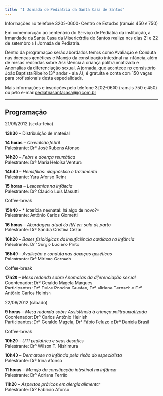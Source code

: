 ```yaml
---
title: "I Jornada de Pediatria da Santa Casa de Santos"
---
```


Informações no telefone 3202-0600- Centro de Estudos (ramais 450 e 750)

Em comemoração ao centenário do Serviço de Pediatria da instituição, a Irmandade da Santa Casa da Misericórdia de Santos realiza nos dias 21 e 22 de setembro a I Jornada de Pediatria.

Dentro da programação serão abordados temas como Avaliação e Conduta nas doenças genéticas e Manejo da constipação intestinal na infância, além de mesas redondas sobre Assistência à criança politraumatizada e Anomalias da diferenciação sexual. A jornada, que acontece no consistório João Baptista Ribeiro (3º andar - ala A), é gratuita e conta com 150 vagas para profissionais desta especialidade.

Mais informações e inscrições pelo telefone 3202-0600 (ramais 750 e 450) ou pelo e-mail <a href="mailto:pediatriasantacasa@ig.com.br">pediatriasantacasa@ig.com.br</a>

---

## Programação

<p class="hero dark">21/09/2012 (sexta-feira)</p>

**13h30** – Distribuição de material

**14 horas** – *Convulsão febril*
<br>Palestrante: Drº José Rubens Afonso

**14h20** – *Febre e doença reumática*
<br>Palestrante: Drª Maria Heloísa Ventura

**14h40** – *Hemofilias: diagnóstico e tratamento*
<br>Palestrante: Yara Afonso Reina

**15 horas** – *Leucemias na infância*
<br>Palestrante: Drº Claúdio Luís Masutti

<p class="hero grey-light">Coffee-break</p>

**15h40** – * Icterícia neonatal: há algo de novo?*
<br>Palestrante: Antônio Carlos Giometti

**16 horas** – *Abordagem atual do RN em sala de parto*
<br>Palestrante: Drª Sandra Cristina Cezar

**16h20** – *Bases fisiológicas da insuficiência cardíaca na infância*
<br>Palestrante: Drº Sérgio Luciano Pinto

**16h40** – *Avaliação e conduta nas doenças genéticas*
<br>Palestrante: Drª Mirlene Cernach

<p class="hero grey-light">Coffee-break</p>

**17h20** – *Mesa redonda sobre Anomalias da diferenciação sexual*
<br>Coordenador: Drº Geraldo Magela Marques
<br>Participantes: Drª Dulce Rondina Guedes, Drª Mirlene Cernach e Drº Antônio Carlos Heinish

<p class="hero dark">22/09/2012 (sábado)</p>

**9 horas** – *Mesa redonda sobre Assistência à criança politraumatizada*
<br>Coordenador: Drº Carlos Antônio Heinish
<br>Participantes: Drº Geraldo Magela, Drº Fábio Peluzo e Drª Daniela Brasil

<p class="hero grey-light">Coffee-break</p>

**10h20** – *UTI pediátrica e seus desafios*
<br>Palestrante: Drº Wilson T. Nishimura

**10h40** – *Dermatose na infância pela visão do especialista*
<br>Palestrante: Drª Irina Afonso

**11 horas** – *Manejo da constipação intestinal na infância*
<br>Palestrante: Drº Adriana Ferrão

**11h20** – *Aspectos práticos em alergia alimentar*
<br>Palestrante: Drº Fabrício Afonso
